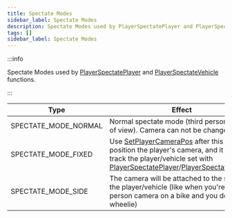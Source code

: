 ```yaml
---
title: Spectate Modes
sidebar_label: Spectate Modes
description: Spectate Modes used by PlayerSpectatePlayer and PlayerSpectateVehicle functions.
tags: []
sidebar_label: Spectate Modes
---
```


:::info

Spectate Modes used by [PlayerSpectatePlayer](../functions/PlayerSpectatePlayer) and [PlayerSpectateVehicle](../functions/PlayerSpectateVehicle) functions.

:::

| Type                 | Effect                                                                                                                                                                                                                                                                    |
| -------------------- | ------------------------------------------------------------------------------------------------------------------------------------------------------------------------------------------------------------------------------------------------------------------------- |
| SPECTATE_MODE_NORMAL | Normal spectate mode (third person point of view). Camera can not be changed                                                                                                                                                                                              |
| SPECTATE_MODE_FIXED  | Use [SetPlayerCameraPos](../functions/SetPlayerCameraPos) after this to position the player's camera, and it will track the player/vehicle set with [PlayerSpectatePlayer](../functions/PlayerSpectatePlayer)/[PlayerSpectateVehicle](../functions/PlayerSpectateVehicle) |
| SPECTATE_MODE_SIDE   | The camera will be attached to the side of the player/vehicle (like when you're in first-person camera on a bike and you do a wheelie)                                                                                                                                    |
